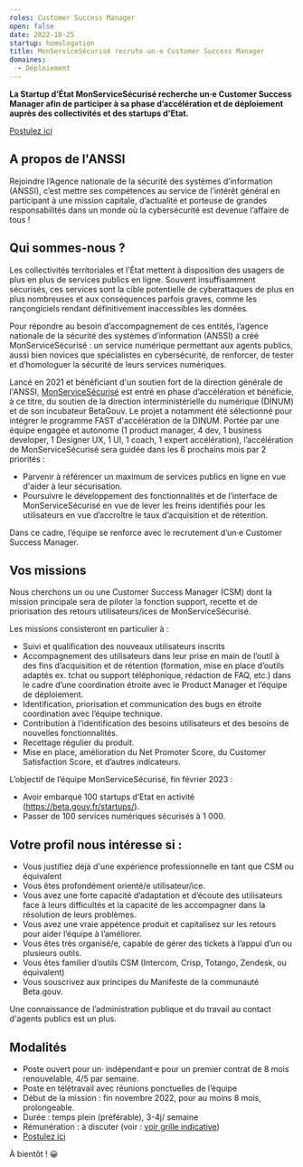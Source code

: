 ```yaml
---
roles: Customer Success Manager
open: false
date: 2022-10-25
startup: homologation
title: MonServiceSécurisé recrute un·e Customer Success Manager
domaines:
  - Déploiement
---
```

	
**La Startup d’État MonServiceSécurisé recherche un·e Customer Success Manager afin de participer à sa phase d’accélération et de déploiement auprès des collectivités
et des startups d'Etat.**

<a href="https://www.welcometothejungle.com/fr/companies/communaute-beta-gouv/jobs/customer-success-manager">Postulez ici</a> 

## A propos de l'ANSSI

Rejoindre l’Agence nationale de la sécurité des systèmes d’information (ANSSI),
c’est mettre ses compétences au service de l’intérêt général en participant à une mission capitale,
d’actualité et porteuse de grandes responsabilités dans un monde où la cybersécurité est devenue l’affaire de tous !

## Qui sommes-nous ?

Les collectivités territoriales et l’État mettent à disposition des usagers de plus en plus de services publics en ligne. 
Souvent insuffisamment sécurisés, ces services sont la cible potentielle de cyberattaques de plus en plus nombreuses et aux conséquences parfois graves,
comme les rançongiciels rendant définitivement inaccessibles les données.

Pour répondre au besoin d’accompagnement de ces entités, l’agence nationale de la sécurité des systèmes d’information (ANSSI) a créé MonServiceSécurisé : 
un service numérique permettant aux agents publics, aussi bien novices que spécialistes en cybersécurité, de renforcer, de tester et
d’homologuer la sécurité de leurs services numériques.

Lancé en 2021 et bénéficiant d'un soutien fort de la direction générale de l'ANSSI, <a href="https://beta.gouv.fr/startups/homologation.html">MonServiceSécurisé</a> est entré en phase d’accélération et bénéficie, à ce titre, du soutien de la direction interministérielle du numérique (DINUM) et de son incubateur BetaGouv. Le projet a notamment été sélectionné pour intégrer le programme FAST d'accélération de la DINUM. Portée par une équipe engagée et autonome (1 product manager, 4 dev, 1 business developer, 1 Designer UX,
1 UI, 1 coach, 1 expert accélération), l’accélération de MonServiceSécurisé sera guidée dans les 6 prochains mois par 2 priorités :
* Parvenir à référencer un maximum de services publics en ligne en vue d'aider à leur sécurisation.
* Poursuivre le développement des fonctionnalités et de l’interface de MonServiceSécurisé en vue de lever les freins identifiés pour les utilisateurs en vue d’accroître le taux d’acquisition et de rétention.

Dans ce cadre, l’équipe se renforce avec le recrutement d’un·e Customer Success Manager.

## Vos missions

Nous cherchons un ou une Customer Success Manager (CSM) dont la mission principale sera de piloter la fonction support,
recette et de priorisation des retours utilisateurs/ices de MonServiceSécurisé.

Les missions consisteront en particulier à :
* Suivi et qualification des nouveaux utilisateurs inscrits
* Accompagnement des utilisateurs dans leur prise en main de l’outil à des fins d’acquisition et de rétention (formation, mise en place d’outils adaptés ex. tchat ou support téléphonique, rédaction de FAQ, etc.) dans le cadre d’une coordination étroite avec le Product Manager et l’équipe de déploiement.
* Identification, priorisation et communication des bugs en étroite coordination avec l’équipe technique.
* Contribution à l’identification des besoins utilisateurs et des besoins de nouvelles fonctionnalités.
* Recettage régulier du produit.
* Mise en place, amélioration du Net Promoter Score, du Customer Satisfaction Score, et d’autres indicateurs.

L’objectif de l’équipe MonServiceSécurisé, fin février 2023 :

* Avoir embarqué 100 startups d’Etat en activité (https://beta.gouv.fr/startups/).
* Passer de 100 services numériques sécurisés à 1 000.

## Votre profil nous intéresse si :

* Vous justifiez déjà d'une expérience professionnelle en tant que CSM ou équivalent
* Vous êtes profondément orienté/e utilisateur/ice.
* Vous avez une forte capacité d’adaptation et d’écoute des utilisateurs face à leurs difficultés et la capacité de les accompagner dans la résolution de leurs problèmes.
* Vous avez une vraie appétence produit et capitalisez sur les retours pour aider l’équipe à l’améliorer.
* Vous êtes très organisé/e, capable de gérer des tickets à l’appui d’un ou plusieurs outils.
* Vous êtes familier d’outils CSM (Intercom, Crisp, Totango, Zendesk, ou équivalent)
* Vous souscrivez aux principes du Manifeste de la communauté Beta.gouv.

Une connaissance de l’administration publique et du travail au contact d'agents publics est un plus.

## Modalités

* Poste ouvert pour un· indépendant·e pour un premier contrat de 8 mois renouvelable, 4/5 par semaine.
* Poste en télétravail avec réunions ponctuelles de l’équipe
* Début de la mission : fin novembre 2022, pour au moins 8 mois, prolongeable.
* Durée : temps plein (préférable), 3-4j/ semaine
* Rémunération : à discuter (voir : <a href="https://doc.incubateur.net/communaute/gerer-sa-startup-detat-ou-de-territoires-au-quotidien/decouvrir-les-differents-metiers-dune-startup-detat/recrutement/conseils-pour-le-recrutement/observatoire-revenus#les-tjm-une-base-pour-evaluer-le-prix-dune-prestation">voir grille indicative</a>)
* <a href="https://www.welcometothejungle.com/fr/companies/communaute-beta-gouv/jobs/customer-success-manager">Postulez ici</a> 

À bientôt ! 😀

